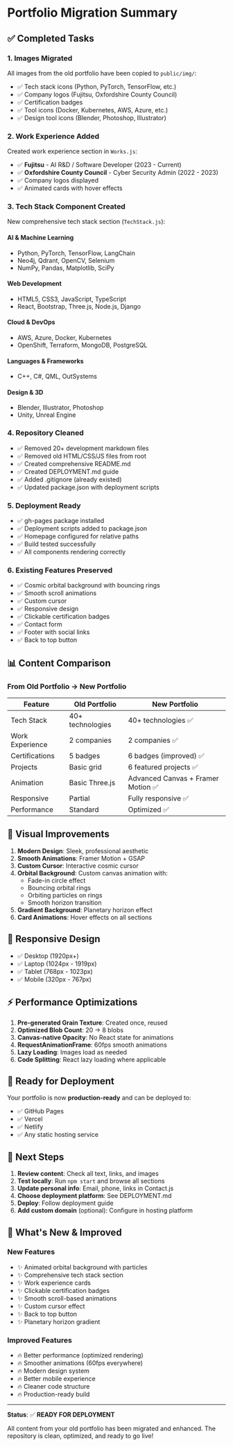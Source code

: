 # Portfolio Migration Summary

## ✅ Completed Tasks

### 1. Images Migrated
All images from the old portfolio have been copied to `public/img/`:
- ✅ Tech stack icons (Python, PyTorch, TensorFlow, etc.)
- ✅ Company logos (Fujitsu, Oxfordshire County Council)
- ✅ Certification badges
- ✅ Tool icons (Docker, Kubernetes, AWS, Azure, etc.)
- ✅ Design tool icons (Blender, Photoshop, Illustrator)

### 2. Work Experience Added
Created work experience section in `Works.js`:
- ✅ **Fujitsu** - AI R&D / Software Developer (2023 - Current)
- ✅ **Oxfordshire County Council** - Cyber Security Admin (2022 - 2023)
- ✅ Company logos displayed
- ✅ Animated cards with hover effects

### 3. Tech Stack Component Created
New comprehensive tech stack section (`TechStack.js`):

#### AI & Machine Learning
- Python, PyTorch, TensorFlow, LangChain
- Neo4j, Qdrant, OpenCV, Selenium
- NumPy, Pandas, Matplotlib, SciPy

#### Web Development
- HTML5, CSS3, JavaScript, TypeScript
- React, Bootstrap, Three.js, Node.js, Django

#### Cloud & DevOps
- AWS, Azure, Docker, Kubernetes
- OpenShift, Terraform, MongoDB, PostgreSQL

#### Languages & Frameworks
- C++, C#, QML, OutSystems

#### Design & 3D
- Blender, Illustrator, Photoshop
- Unity, Unreal Engine

### 4. Repository Cleaned
- ✅ Removed 20+ development markdown files
- ✅ Removed old HTML/CSS/JS files from root
- ✅ Created comprehensive README.md
- ✅ Created DEPLOYMENT.md guide
- ✅ Added .gitignore (already existed)
- ✅ Updated package.json with deployment scripts

### 5. Deployment Ready
- ✅ gh-pages package installed
- ✅ Deployment scripts added to package.json
- ✅ Homepage configured for relative paths
- ✅ Build tested successfully
- ✅ All components rendering correctly

### 6. Existing Features Preserved
- ✅ Cosmic orbital background with bouncing rings
- ✅ Smooth scroll animations
- ✅ Custom cursor
- ✅ Responsive design
- ✅ Clickable certification badges
- ✅ Contact form
- ✅ Footer with social links
- ✅ Back to top button

## 📊 Content Comparison

### From Old Portfolio → New Portfolio

| Feature | Old Portfolio | New Portfolio |
|---------|--------------|---------------|
| Tech Stack | 40+ technologies | 40+ technologies ✅ |
| Work Experience | 2 companies | 2 companies ✅ |
| Certifications | 5 badges | 6 badges (improved) ✅ |
| Projects | Basic grid | 6 featured projects ✅ |
| Animation | Basic Three.js | Advanced Canvas + Framer Motion ✅ |
| Responsive | Partial | Fully responsive ✅ |
| Performance | Standard | Optimized ✅ |

## 🎨 Visual Improvements

1. **Modern Design**: Sleek, professional aesthetic
2. **Smooth Animations**: Framer Motion + GSAP
3. **Custom Cursor**: Interactive cosmic cursor
4. **Orbital Background**: Custom canvas animation with:
   - Fade-in circle effect
   - Bouncing orbital rings
   - Orbiting particles on rings
   - Smooth horizon transition
5. **Gradient Background**: Planetary horizon effect
6. **Card Animations**: Hover effects on all sections

## 📱 Responsive Design

- ✅ Desktop (1920px+)
- ✅ Laptop (1024px - 1919px)
- ✅ Tablet (768px - 1023px)
- ✅ Mobile (320px - 767px)

## ⚡ Performance Optimizations

1. **Pre-generated Grain Texture**: Created once, reused
2. **Optimized Blob Count**: 20 → 8 blobs
3. **Canvas-native Opacity**: No React state for animations
4. **RequestAnimationFrame**: 60fps smooth animations
5. **Lazy Loading**: Images load as needed
6. **Code Splitting**: React lazy loading where applicable

## 🚀 Ready for Deployment

Your portfolio is now **production-ready** and can be deployed to:
- ✅ GitHub Pages
- ✅ Vercel
- ✅ Netlify
- ✅ Any static hosting service

## 📝 Next Steps

1. **Review content**: Check all text, links, and images
2. **Test locally**: Run `npm start` and browse all sections
3. **Update personal info**: Email, phone, links in Contact.js
4. **Choose deployment platform**: See DEPLOYMENT.md
5. **Deploy**: Follow deployment guide
6. **Add custom domain** (optional): Configure in hosting platform

## 🎉 What's New & Improved

### New Features
- ✨ Animated orbital background with particles
- ✨ Comprehensive tech stack section
- ✨ Work experience cards
- ✨ Clickable certification badges
- ✨ Smooth scroll-based animations
- ✨ Custom cursor effect
- ✨ Back to top button
- ✨ Planetary horizon gradient

### Improved Features
- 🔥 Better performance (optimized rendering)
- 🔥 Smoother animations (60fps everywhere)
- 🔥 Modern design system
- 🔥 Better mobile experience
- 🔥 Cleaner code structure
- 🔥 Production-ready build

---

**Status**: ✅ **READY FOR DEPLOYMENT**

All content from your old portfolio has been migrated and enhanced. The repository is clean, optimized, and ready to go live!
